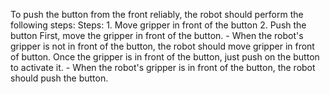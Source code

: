 To push the button from the front reliably, the robot should perform the following steps:
    Steps:  1. Move gripper in front of the button  2. Push the button
    First, move the gripper in front of the button.
    - When the robot's gripper is not in front of the button, the robot should move gripper in front of button.
    Once the gripper is in front of the button, just push on the button to activate it.
    - When the robot's gripper is in front of the button, the robot should push the button.